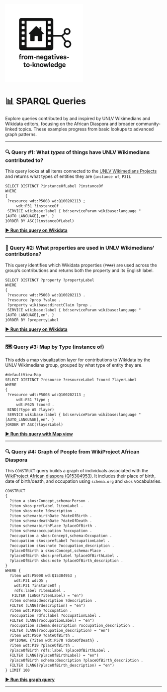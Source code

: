 <p align="left">
  <a href="https://darnellemelvin.github.io/from-negatives-to-knowledge">
    <img src="assets/images/negative2nodeInverse_logo.png" alt="Home" style="height: 250px;">
  </a>
</p>

<link rel="stylesheet" href="style.css">

# 📊 SPARQL Queries

Explore queries contributed by and inspired by UNLV Wikimedians and Wikidata editors, focusing on the African Diaspora and broader community-linked topics. These examples progress from basic lookups to advanced graph patterns.

---

### 🔍 Query #1: What *types* of things have UNLV Wikimedians contributed to?

This query looks at all items connected to the [UNLV Wikimedians Projects](https://www.wikidata.org/wiki/Q100202113) and returns what types of entities they are (`instance of`, `P31`).

```sparql
SELECT DISTINCT ?instanceOfLabel ?instanceOf
WHERE
{
 ?resource wdt:P5008 wd:Q100202113 ;
     wdt:P31 ?instanceOf .
 SERVICE wikibase:label { bd:serviceParam wikibase:language "[AUTO_LANGUAGE],en". }
}ORDER BY ASC(?instanceOfLabel)

```

<strong><a href="https://query.wikidata.org/#SELECT%20DISTINCT%20%3FinstanceOfLabel%20%3FinstanceOf%0AWHERE%0A%7B%0A%20%3Fresource%20wdt%3AP5008%20wd%3AQ100202113%20%3B%0A%20%20%20%20%20wdt%3AP31%20%3FinstanceOf%20.%0A%20SERVICE%20wikibase%3Alabel%20%7B%20bd%3AserviceParam%20wikibase%3Alanguage%20%22%5BAUTO_LANGUAGE%5D%2Cen%22.%20%7D%0A%7DORDER%20BY%20ASC%28%3FinstanceOfLabel%29%0A" target="_blank">▶️ Run this query on Wikidata</a></strong>

---

### 🧮 Query #2: What properties are used in UNLV Wikimedians' contributions?

This query identifies which Wikidata properties (`P###`) are used across the group’s contributions and returns both the property and its English label.

```sparql
SELECT DISTINCT ?property ?propertyLabel
WHERE
{
 ?resource wdt:P5008 wd:Q100202113 .
 ?resource ?prop ?value .
 ?property wikibase:directClaim ?prop .
 SERVICE wikibase:label { bd:serviceParam wikibase:language "[AUTO_LANGUAGE],en". }
}ORDER BY ?propertyLabel

```
<strong><a href="https://query.wikidata.org/#SELECT%20DISTINCT%20%3Fproperty%20%3FpropertyLabel%0AWHERE%0A%7B%0A%20%3Fresource%20wdt%3AP5008%20wd%3AQ100202113%20.%0A%20%3Fresource%20%3Fprop%20%3Fvalue%20.%0A%20%3Fproperty%20wikibase%3AdirectClaim%20%3Fprop%20.%0A%20SERVICE%20wikibase%3Alabel%20%7B%20bd%3AserviceParam%20wikibase%3Alanguage%20%22%5BAUTO_LANGUAGE%5D%2Cen%22.%20%7D%0A%7DORDER%20BY%20%3FpropertyLabel" target="_blank">▶️ Run this query on Wikidata</a></strong>

---

### 🗺️ Query #3: Map by Type (instance of)
This adds a map visualization layer for contributions to Wikidata by the UNLV Wikimedians group, grouped by what type of entity they are.  

```sparql
#defaultView:Map
SELECT DISTINCT ?resource ?resourceLabel ?coord ?layerLabel
WHERE
{
 ?resource wdt:P5008 wd:Q100202113 ;
     wdt:P31 ?type ;
     wdt:P625 ?coord .
 BIND(?type AS ?layer)
 SERVICE wikibase:label { bd:serviceParam wikibase:language "[AUTO_LANGUAGE],en". }
}ORDER BY ASC(?layerLabel)

```

<strong><a href="https://query.wikidata.org/#%23defaultView%3AMap%0ASELECT%20DISTINCT%20%3Fresource%20%3FresourceLabel%20%3Fcoord%20%3FlayerLabel%0AWHERE%0A%7B%0A%20%3Fresource%20wdt%3AP5008%20wd%3AQ100202113%20%3B%0A%20%20%20%20%20wdt%3AP31%20%3Ftype%20%3B%0A%20%20%20%20%20wdt%3AP625%20%3Fcoord%20.%0A%20BIND%28%3Ftype%20AS%20%3Flayer%29%0A%20SERVICE%20wikibase%3Alabel%20%7B%20bd%3AserviceParam%20wikibase%3Alanguage%20%22%5BAUTO_LANGUAGE%5D%2Cen%22.%20%7D%0A%7DORDER%20BY%20ASC%28%3FlayerLabel%29" target="_blank">▶️ Run this query with Map view</a></strong>

---

### 🔍 Query #4: Graph of People from WikiProject African Diaspora

This `CONSTRUCT` query builds a graph of individuals associated with the [WikiProject African diaspora (Q15304953)](https://www.wikidata.org/wiki/Q15304953). It includes their place of birth, date of birth/death, and occupation using `schema.org` and `skos` vocabularies.

```sparql
CONSTRUCT 
{
  ?item a skos:Concept,schema:Person .
  ?item skos:prefLabel ?itemLabel .
  ?item skos:note ?description .
  ?item schema:birthDate ?dateOfBirth .
  ?item schema:deathDate ?dateOfDeath .
  ?item schema:birthPlace ?placeOfBirth .
  ?item schema:occupation ?occupation .
  ?occupation a skos:Concept,schema:Occupation .
  ?occupation skos:prefLabel ?occupationLabel .
  ?occupation skos:note ?occupation_description .
  ?placeOfBirth a skos:Concept,schema:Place .
  ?placeOfBirth skos:prefLabel ?placeOfBirthLabel .
  ?placeOfBirth skos:note ?placeOfBirth_description .
}
WHERE {
  ?item wdt:P5008 wd:Q15304953 ;
    wdt:P31 wd:Q5 ;
    wdt:P31 ?instanceOf ;
    rdfs:label ?itemLabel .
   FILTER (LANG(?itemLabel) = "en")
  ?item schema:description ?description .
  FILTER (LANG(?description) = "en")
  ?item wdt:P106 ?occupation .
  ?occupation rdfs:label ?occupationLabel .
  FILTER (LANG(?occupationLabel) = "en")
  ?occupation schema:description ?occupation_description .
  FILTER (LANG(?occupation_description) = "en")
  ?item wdt:P569 ?dateOfBirth .
  OPTIONAL {?item wdt:P570 ?dateOfDeath} .
  ?item wdt:P19 ?placeOfBirth .
  ?placeOfBirth rdfs:label ?placeOfBirthLabel .
  FILTER (LANG(?placeOfBirthLabel) = "en")
  ?placeOfBirth schema:description ?placeOfBirth_description .
  FILTER (LANG(?placeOfBirth_description) = "en")
} LIMIT 100
```

<strong><a href="https://query.wikidata.org/#CONSTRUCT%20%0A%7B%0A%20%20%3Fitem%20a%20skos%3AConcept%2Cschema%3APerson%20.%0A%20%20%3Fitem%20skos%3AprefLabel%20%3FitemLabel%20.%0A%20%20%3Fitem%20skos%3Anote%20%3Fdescription%20.%0A%20%20%3Fitem%20schema%3AbirthDate%20%3FdateOfBirth%20.%0A%20%20%3Fitem%20schema%3AdeathDate%20%3FdateOfDeath%20.%0A%20%20%3Fitem%20schema%3AbirthPlace%20%3FplaceOfBirth%20.%0A%20%20%3Fitem%20schema%3Aoccupation%20%3Foccupation%20.%0A%20%20%3Foccupation%20a%20skos%3AConcept%2Cschema%3AOccupation%20.%0A%20%20%3Foccupation%20skos%3AprefLabel%20%3FoccupationLabel%20.%0A%20%20%3Foccupation%20skos%3Anote%20%3Foccupation_description%20.%0A%20%20%3FplaceOfBirth%20a%20skos%3AConcept%2Cschema%3APlace%20.%0A%20%20%3FplaceOfBirth%20skos%3AprefLabel%20%3FplaceOfBirthLabel%20.%0A%20%20%3FplaceOfBirth%20skos%3Anote%20%3FplaceOfBirth_description%20.%0A%7D%0AWHERE%20%7B%0A%20%20%3Fitem%20wdt%3AP5008%20wd%3AQ15304953%20%3B%0A%20%20%20%20wdt%3AP31%20wd%3AQ5%20%3B%0A%20%20%20%20wdt%3AP31%20%3FinstanceOf%20%3B%0A%20%20%20%20rdfs%3Alabel%20%3FitemLabel%20.%0A%20%20%20FILTER%20%28LANG%28%3FitemLabel%29%20%3D%20%22en%22%29%0A%20%20%3Fitem%20schema%3Adescription%20%3Fdescription%20.%0A%20%20FILTER%20%28LANG%28%3Fdescription%29%20%3D%20%22en%22%29%0A%20%20%3Fitem%20wdt%3AP106%20%3Foccupation%20.%0A%20%20%3Foccupation%20rdfs%3Alabel%20%3FoccupationLabel%20.%0A%20%20FILTER%20%28LANG%28%3FoccupationLabel%29%20%3D%20%22en%22%29%0A%20%20%3Foccupation%20schema%3Adescription%20%3Foccupation_description%20.%0A%20%20FILTER%20%28LANG%28%3Foccupation_description%29%20%3D%20%22en%22%29%0A%20%20%3Fitem%20wdt%3AP569%20%3FdateOfBirth%20.%0A%20%20OPTIONAL%20%7B%3Fitem%20wdt%3AP570%20%3FdateOfDeath%7D%20.%0A%20%20%3Fitem%20wdt%3AP19%20%3FplaceOfBirth%20.%0A%20%20%3FplaceOfBirth%20rdfs%3Alabel%20%3FplaceOfBirthLabel%20.%0A%20%20FILTER%20%28LANG%28%3FplaceOfBirthLabel%29%20%3D%20%22en%22%29%0A%20%20%3FplaceOfBirth%20schema%3Adescription%20%3FplaceOfBirth_description%20.%0A%20%20FILTER%20%28LANG%28%3FplaceOfBirth_description%29%20%3D%20%22en%22%29%0A%7D%20LIMIT%20100" target="_blank">▶️ Run this graph query</a></strong>

---
